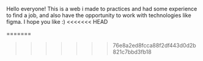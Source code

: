 Hello everyone!
This is a web i made to practices and had some experience to find a job, and also have the opportunity to work with technologies like figma. 
I hope you like :) 
<<<<<<< HEAD


=======
>>>>>>> 76e8a2ed8fcca88f2df443d0d2b821c7bbd3fb18
